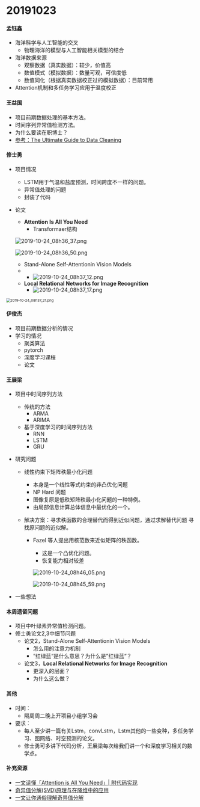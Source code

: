 # 20191023

#### 孟钰鑫

- 海洋科学与人工智能的交叉
  - 物理海洋的模型与人工智能相关模型的结合
- 海洋数据来源
  - 观察数据（真实数据）：较少，价值高
  - 数值模式（模拟数据）：数量可观，可信度低
  - 数值同化（根据真实数据校正过的模拟数据）：目前常用
- Attention机制和多任务学习应用于温度校正

#### 王益国

- 项目前期数据处理的基本方法。
- 时间序列异常值检测方法。
- 为什么要读在职博士？
- [参考：The Ultimate Guide to Data Cleaning](https://towardsdatascience.com/the-ultimate-guide-to-data-cleaning-3969843991d4)

#### 修士勇

- 项目情况
  - LSTM用于气温和盐度预测，时间跨度不一样的问题。
  - 异常值处理的问题
  - 封装了代码

- 论文

  - **Attention** **Is All You Need** 
    - Transformaer结构

  ![2019-10-24_08h36_37.png](http://pz38o5vs6.bkt.clouddn.com/2019-10-24_08h36_37.png)

  ![2019-10-24_08h36_50.png](http://pz38o5vs6.bkt.clouddn.com/2019-10-24_08h36_50.png)

  - Stand-Alone Self-Attentionin Vision Models
  - - ![2019-10-24_08h37_12.png](http://pz38o5vs6.bkt.clouddn.com/2019-10-24_08h37_12.png)
  - **Local Relational Networks for Image Recognition**
    - ![2019-10-24_08h37_17.png](http://pz38o5vs6.bkt.clouddn.com/2019-10-24_08h37_17.png)

<img src="http://pz38o5vs6.bkt.clouddn.com/2019-10-24_08h37_21.png" alt="2019-10-24_08h37_21.png" style="zoom:67%;" />

#### 伊俊杰

- 项目前期数据分析的情况
- 学习的情况
  - 聚类算法
  - pytorch
  - 深度学习课程
  - 论文

#### 王展梁

- 项目中时间序列方法

  - 传统的方法
    - ARMA
    - ARIMA
  - 基于深度学习的时间序列方法
    - RNN
    - LSTM
    - GRU

- 研究问题

  - 线性约束下矩阵秩最小化问题

    - 本身是一个线性等式约束的非凸优化问题
    - NP Hard 问题
    - 图像复原是低秩矩阵秩最小化问题的一种特例。
    - 由局部信息计算总体信息中最优化的一个。

  - 解决方案：寻求秩函数的合理替代而得到近似问题，通过求解替代问题
    寻找原问题的近似解。

    - Fazel 等人提出用核范数来近似矩阵的秩函数。

      - 这是一个凸优化问题。
      - 恢复能力相对较差

      ![2019-10-24_08h46_05.png](http://pz38o5vs6.bkt.clouddn.com/2019-10-24_08h46_05.png)

      

      

      ![2019-10-24_08h45_59.png](http://pz38o5vs6.bkt.clouddn.com/2019-10-24_08h45_59.png)

- 一些想法

#### 本周遗留问题

- 项目中叶绿素异常值检测问题。
- 修士勇论文2,3中细节问题
  - 论文2，Stand-Alone Self-Attentionin Vision Models
    - 怎么用的注意力机制
    - ”红绿蓝“是什么意思？为什么是”红绿蓝“？
  - 论文3，**Local Relational Networks for Image Recognition**
    - 更深入的层面？
    - 为什么这么做？

#### 其他

- 时间：
  - 隔周周二晚上开项目小组学习会
- 要求：
  - 每人至少讲一篇有关Lstm，convLstm，Lstm其他的一些变种，多任务学习、图网络、时空预测的论文。
  - 修士勇可多讲下代码分析，王展梁每次给我们讲一个和深度学习相关的数学点。

#### 补充资源

- [一文读懂「Attention is All You Need」| 附代码实现](https://mp.weixin.qq.com/s?__biz=MzIwMTc4ODE0Mw==&mid=2247486960&idx=1&sn=1b4b9d7ec7a9f40fa8a9df6b6f53bbfb&chksm=96e9d270a19e5b668875392da1d1aaa28ffd0af17d44f7ee81c2754c78cc35edf2e35be2c6a1&scene=21#wechat_redirect)
- [奇异值分解(SVD)原理与在降维中的应用](https://www.cnblogs.com/pinard/p/6251584.html)
- [一文让你通俗理解奇异值分解](https://mp.weixin.qq.com/s?__biz=MzA5ODUxOTA5Mg==&mid=2652567516&idx=1&sn=7239d6d651fe77e996402c191fa68ad2&chksm=8b7e0687bc098f919deb57b6113339467bd1abe42cb53f7db5909a90d6d4cb22291bc983c903&mpshare=1&scene=1&srcid=0628va3WXVV53n8IsWAdmu5O#rd)